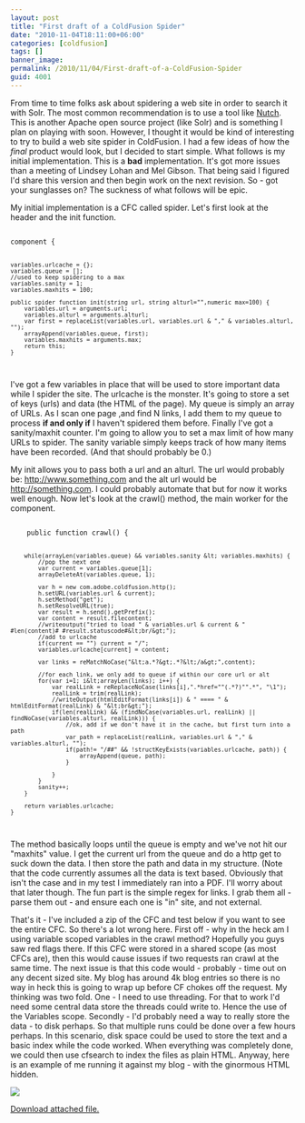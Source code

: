 ```yaml
---
layout: post
title: "First draft of a ColdFusion Spider"
date: "2010-11-04T18:11:00+06:00"
categories: [coldfusion]
tags: []
banner_image: 
permalink: /2010/11/04/First-draft-of-a-ColdFusion-Spider
guid: 4001
---
```


From time to time folks ask about spidering a web site in order to search it with Solr. The most common recommendation is to use a tool like <a href="http://nutch.apache.org/">Nutch</a>. This is another Apache open source project (like Solr) and is something I plan on playing with soon. However, I thought it would be kind of interesting to try to build a web site spider in ColdFusion. I had a few ideas of how the <i>final</i> product would look, but I decided to start simple. What follows is my initial implementation. This is a <b>bad</b> implementation. It's got more issues than a meeting of Lindsey Lohan and Mel Gibson. That being said I figured I'd share this version and then begin work on the next revision. So - got your sunglasses on? The suckness of what follows will be epic.
<!--more-->
<p>

My initial implementation is a CFC called spider. Let's first look at the header and the init function.

<p>

<code>
component {

	variables.urlcache = {};
	variables.queue = [];
	//used to keep spidering to a max
	variables.sanity = 1;
	variables.maxhits = 100;
	
	public spider function init(string url, string alturl="",numeric max=100) {
		variables.url = arguments.url;
		variables.alturl = arguments.alturl;
		var first = replaceList(variables.url, variables.url & "," & variables.alturl, "");
		arrayAppend(variables.queue, first);
		variables.maxhits = arguments.max;
		return this;
	}
</code>

<p>

I've got a few variables in place that will be used to store important data while I spider the site. The urlcache is the monster. It's going to store a set of keys (urls) and data (the HTML of the page). My queue is simply an array of URLs. As I scan one page ,and find N links, I add them to my queue to process <b>if and only if</b> I haven't spidered them before. Finally I've got a sanity/maxhit counter. I'm going to allow you to set a max limit of how many URLs to spider. The sanity variable simply keeps track of how many items have been recorded. (And that should probably be 0.) 

<p>

My init allows you to pass both a url and an alturl. The url would probably be: http://www.something.com and the alt url would be http://something.com. I could probably automate that but for now it works well enough. Now let's look at the crawl() method, the main worker for the component.

<p>

<code>
	public function crawl() {

		while(arrayLen(variables.queue) && variables.sanity &lt; variables.maxhits) {
			//pop the next one
			var current = variables.queue[1];
			arrayDeleteAt(variables.queue, 1);

			var h = new com.adobe.coldfusion.http();
			h.setURL(variables.url & current);
			h.setMethod("get");
			h.setResolveURL(true);
			var result = h.send().getPrefix();
			var content = result.filecontent;
			//writeoutput("tried to load " & variables.url & current & " #len(content)# #result.statuscode#&lt;br/&gt;");
			//add to urlcache
			if(current == "") current = "/";
			variables.urlcache[current] = content;

			var links = reMatchNoCase("&lt;a.*?&gt;.*?&lt;/a&gt;",content);

			//for each link, we only add to queue if within our core url or alt
			for(var i=1; i&lt;arrayLen(links); i++) {
				var realLink = reReplaceNoCase(links[i],".*href=""(.*?)"".*", "\1");
				realLink = trim(realLink);
				//writeOutput(htmlEditFormat(links[i]) & " ==== " & htmlEditFormat(realLink) & "&lt;br&gt;");
				if(len(realLink) && (findNoCase(variables.url, realLink) || findNoCase(variables.alturl, realLink))) {
					//ok, add if we don't have it in the cache, but first turn into a path
					var path = replaceList(realLink, variables.url & "," & variables.alturl, "");
					if(path!= "/##" && !structKeyExists(variables.urlcache, path)) {
						arrayAppend(queue, path);
					}
						
				}
			}			
			sanity++;
		}		
		
		return variables.urlcache;
	}
</code>

<p>

The method basically loops until the queue is empty and we've not hit our "maxhits" value. I get the current url from the queue and do a http get to suck down the data. I then store the path and data in my structure. (Note that the code currently assumes all the data is text based. Obviously that isn't the case and in my test I immediately ran into a PDF. I'll worry about that later though. The fun part is the simple regex for links. I grab them all - parse them out - and ensure each one is "in" site, and not external. 

<p>

That's it - I've included a zip of the CFC and test below if you want to see the entire CFC. So there's a lot wrong here. First off - why in the heck am I using variable scoped variables in the crawl method? Hopefully you guys saw red flags there. If this CFC were stored in a shared scope (as most CFCs are), then this would cause issues if two requests ran crawl at the same time. The next issue is that this code would - probably - time out on any decent sized site. My blog has around 4k blog entries so there is no way in heck this is going to wrap up before CF chokes off the request. My thinking was two fold. One - I need to use threading. For that to work I'd need some central data store the threads could write to. Hence the use of the Variables scope. Secondly - I'd probably need a way to really store the data - to disk perhaps. So that multiple runs could be done over a few hours perhaps. In this scenario, disk space could be used to store the text and a basic index while the code worked. When everything was completely done, we could then use cfsearch to index the files as plain HTML. Anyway, here is an example of me running it against my blog - with the ginormous HTML hidden.

<p>



<img src="https://static.raymondcamden.com/images/screen38.png" /><p><a href='enclosures/C{% raw %}%3A%{% endraw %}5Chosts{% raw %}%5C2009%{% endraw %}2Ecoldfusionjedi{% raw %}%2Ecom%{% endraw %}5Cenclosures{% raw %}%2Ftest2%{% endraw %}2Ezip'>Download attached file.</a></p>
